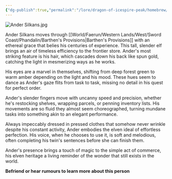 ```yaml
---
{"dg-publish":true,"permalink":"/lore/dragon-of-icespire-peak/homebrew/npcs/phandalin/ander-silkans/"}
---
```


![Ander Silkans.jpg](/img/user/Images/Characters/npcs/Phandalin/Barthen's%20Provisions/Ander%20Silkans.jpg)

Ander Silkans moves through [[World/Faerun/Western Lands/West/Sword Coast/Phandalin/Barthen's Provisions\|Barthen's Provisions]] with an ethereal grace that belies his centuries of experience. This tall, slender elf brings an air of timeless efficiency to the frontier store. Ander's most striking feature is his hair, which cascades down his back like spun gold, catching the light in mesmerizing ways as he works.

His eyes are a marvel in themselves, shifting from deep forest green to warm amber depending on the light and his mood. These hues seem to dance as Ander's gaze flits from task to task, missing no detail in his quest for perfect order.

Ander's slender fingers move with uncanny speed and precision, whether he's restocking shelves, wrapping parcels, or penning inventory lists. His movements are so fluid they almost seem choreographed, turning mundane tasks into something akin to an elegant performance.

Always impeccably dressed in pressed clothes that somehow never wrinkle despite his constant activity, Ander embodies the elven ideal of effortless perfection. His voice, when he chooses to use it, is soft and melodious, often completing his twin's sentences before she can finish them.

Ander's presence brings a touch of magic to the simple act of commerce, his elven heritage a living reminder of the wonder that still exists in the world.

**Befriend or hear rumours to learn more about this person**